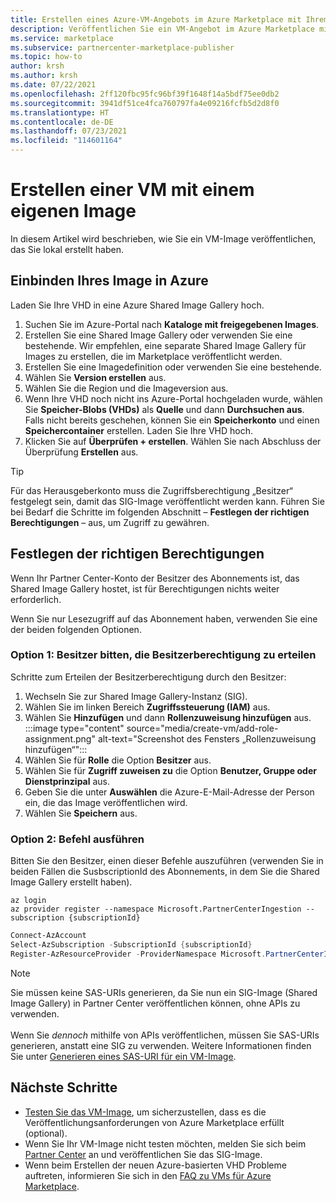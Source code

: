 ```yaml
---
title: Erstellen eines Azure-VM-Angebots im Azure Marketplace mit Ihrem eigenen Image
description: Veröffentlichen Sie ein VM-Angebot im Azure Marketplace mit Ihrem eigenen Image.
ms.service: marketplace
ms.subservice: partnercenter-marketplace-publisher
ms.topic: how-to
author: krsh
ms.author: krsh
ms.date: 07/22/2021
ms.openlocfilehash: 2ff120fbc95fc96bf39f1648f14a5bdf75ee0db2
ms.sourcegitcommit: 3941df51ce4fca760797fa4e09216fcfb5d2d8f0
ms.translationtype: HT
ms.contentlocale: de-DE
ms.lasthandoff: 07/23/2021
ms.locfileid: "114601164"
---
```

# <a name="create-a-virtual-machine-using-your-own-image"></a>Erstellen einer VM mit einem eigenen Image

In diesem Artikel wird beschrieben, wie Sie ein VM-Image veröffentlichen, das Sie lokal erstellt haben.

## <a name="bring-your-image-into-azure"></a>Einbinden Ihres Image in Azure

Laden Sie Ihre VHD in eine Azure Shared Image Gallery hoch.

1. Suchen Sie im Azure-Portal nach **Kataloge mit freigegebenen Images**.
2. Erstellen Sie eine Shared Image Gallery oder verwenden Sie eine bestehende. Wir empfehlen, eine separate Shared Image Gallery für Images zu erstellen, die im Marketplace veröffentlicht werden.
3. Erstellen Sie eine Imagedefinition oder verwenden Sie eine bestehende.
4. Wählen Sie **Version erstellen** aus.
5. Wählen Sie die Region und die Imageversion aus.
6. Wenn Ihre VHD noch nicht ins Azure-Portal hochgeladen wurde, wählen Sie **Speicher-Blobs (VHDs)** als **Quelle** und dann **Durchsuchen aus**. Falls nicht bereits geschehen, können Sie ein **Speicherkonto** und einen **Speichercontainer** erstellen. Laden Sie Ihre VHD hoch.
7. Klicken Sie auf **Überprüfen + erstellen**. Wählen Sie nach Abschluss der Überprüfung **Erstellen** aus.

> [!TIP]
> Für das Herausgeberkonto muss die Zugriffsberechtigung „Besitzer“ festgelegt sein, damit das SIG-Image veröffentlicht werden kann. Führen Sie bei Bedarf die Schritte im folgenden Abschnitt – **Festlegen der richtigen Berechtigungen** – aus, um Zugriff zu gewähren.

## <a name="set-the-right-permissions"></a>Festlegen der richtigen Berechtigungen

Wenn Ihr Partner Center-Konto der Besitzer des Abonnements ist, das Shared Image Gallery hostet, ist für Berechtigungen nichts weiter erforderlich.

Wenn Sie nur Lesezugriff auf das Abonnement haben, verwenden Sie eine der beiden folgenden Optionen.

### <a name="option-one--ask-the-owner-to-grant-owner-permission"></a>Option 1: Besitzer bitten, die Besitzerberechtigung zu erteilen

Schritte zum Erteilen der Besitzerberechtigung durch den Besitzer:

1. Wechseln Sie zur Shared Image Gallery-Instanz (SIG).
2. Wählen Sie im linken Bereich **Zugriffssteuerung (IAM)** aus.
3. Wählen Sie **Hinzufügen** und dann **Rollenzuweisung hinzufügen** aus.<br>
    :::image type="content" source="media/create-vm/add-role-assignment.png" alt-text="Screenshot des Fensters „Rollenzuweisung hinzufügen“":::
1. Wählen Sie für **Rolle** die Option **Besitzer** aus.
1. Wählen Sie für **Zugriff zuweisen zu** die Option **Benutzer, Gruppe oder Dienstprinzipal** aus.
1. Geben Sie die unter **Auswählen** die Azure-E-Mail-Adresse der Person ein, die das Image veröffentlichen wird.
1. Wählen Sie **Speichern** aus.

### <a name="option-two--run-a-command"></a>Option 2: Befehl ausführen

Bitten Sie den Besitzer, einen dieser Befehle auszuführen (verwenden Sie in beiden Fällen die SusbscriptionId des Abonnements, in dem Sie die Shared Image Gallery erstellt haben).

```azurecli
az login
az provider register --namespace Microsoft.PartnerCenterIngestion --subscription {subscriptionId}
```

```powershell
Connect-AzAccount
Select-AzSubscription -SubscriptionId {subscriptionId}
Register-AzResourceProvider -ProviderNamespace Microsoft.PartnerCenterIngestion
```

> [!NOTE]
> Sie müssen keine SAS-URIs generieren, da Sie nun ein SIG-Image (Shared Image Gallery) in Partner Center veröffentlichen können, ohne APIs zu verwenden. <br/> <br/>Wenn Sie *dennoch* mithilfe von APIs veröffentlichen, müssen Sie SAS-URIs generieren, anstatt eine SIG zu verwenden. Weitere Informationen finden Sie unter [Generieren eines SAS-URI für ein VM-Image](azure-vm-get-sas-uri.md).

## <a name="next-steps"></a>Nächste Schritte

- [Testen Sie das VM-Image](azure-vm-image-test.md), um sicherzustellen, dass es die Veröffentlichungsanforderungen von Azure Marketplace erfüllt (optional).
- Wenn Sie Ihr VM-Image nicht testen möchten, melden Sie sich beim [Partner Center](https://go.microsoft.com/fwlink/?linkid=2165935) an und veröffentlichen Sie das SIG-Image.
- Wenn beim Erstellen der neuen Azure-basierten VHD Probleme auftreten, informieren Sie sich in den [FAQ zu VMs für Azure Marketplace](azure-vm-create-faq.yml).
